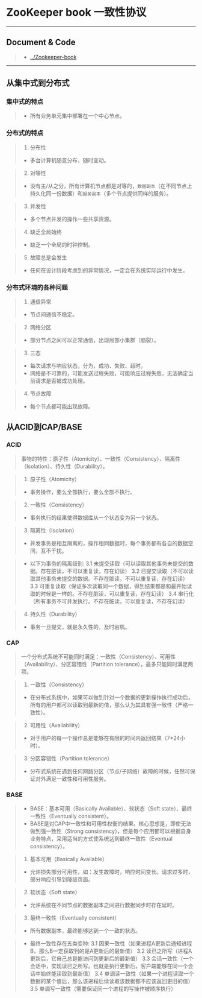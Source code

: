 # ZooKeeper book 一致性协议

---

## Document & Code
> * [../Zookeeper-book](https://github.com/zozospider/note/blob/master/distributed/ZooKeeper/ZooKeeper-book.md)

---

## 从集中式到分布式

### 集中式的特点
> * 所有业务单元集中部署在一个中心节点。

### 分布式的特点
> 1. 分布性
> * 多台计算机随意分布，随时变动。

> 2. 对等性
> * 没有主/从之分，所有计算机节点都是对等的，`数据副本`（在不同节点上持久化同一份数据）和`服务副本`（多个节点提供同样的服务）。

> 3. 并发性
> * 多个节点并发的操作一些共享资源。

> 4. 缺乏全局始终
> * 缺乏一个全局的时钟控制。

> 5. 故障总是会发生
> * 任何在设计阶段考虑到的异常情况，一定会在系统实际运行中发生。

### 分布式环境的各种问题
> 1. 通信异常
> * 节点间通信不稳定。

> 2. 网络分区
> * 部分节点之间可以正常通信，出现局部小集群（脑裂）。

> 3. 三态
> * 每次请求与响应状态，分为，成功、失败、超时。
> * 网络是不可靠的，可能发送过程失败，可能响应过程失败，无法确定当前请求是否被成功处理。

> 4. 节点故障
> * 每个节点都可能出现故障。

## 从ACID到CAP/BASE

### ACID
> 事物的特性：原子性（Atomicity）、一致性（Consistency）、隔离性（Isolation）、持久性（Durability）。

> 1. 原子性（Atomicity）
> * 事务操作，要么全部执行，要么全部不执行。

> 2. 一致性（Consistency）
> * 事务执行的结果使得数据库从一个状态变为另一个状态。

> 3. 隔离性（Isolation）
> * 并发事务是相互隔离的，操作相同数据时，每个事务都有各自的数据空间，互不干扰。

> * 以下为事务的隔离级别:
> 3.1 未提交读取（可以读取其他事务未提交的数据。存在脏读，不可以重复读，存在幻读）
> 3.2 已提交读取（不可以读取其他事务未提交的数据。不存在脏读，不可以重复读，存在幻读）
> 3.3 可重复读取（保证多次读取同一个数据，得到结果都是和最开始读取的时候是一样的。不存在脏读，可以重复读，存在幻读）
> 3.4 串行化（所有事务不可并发执行。不存在脏读，可以重复读，不存在幻读）

> 4. 持久性（Durability）
> * 事务一旦提交，就是永久性的，及时宕机。


### CAP
> 一个分布式系统不可能同时满足：一致性（Consistency）、可用性（Availability）、分区容错性（Partition tolerance），最多只能同时满足两项。

> 1. 一致性（Consistency）
> * 在分布式系统中，如果可以做到针对一个数据的更新操作执行成功后，所有的用户都可以读取到最新的值，那么认为其具有强一致性（严格一致性）。

> 2. 可用性（Availability）
> * 对于用户的每一个操作总是能够在有限的时间内返回结果（7*24小时）。

> 3. 分区容错性（Partition tolerance）
> * 分布式系统在遇到任何网路分区（节点/子网络）故障的时候，任然可保证对外满足一致性和可用性服务。

### BASE
> * BASE：基本可用（Basically Available）、软状态（Soft state）、最终一致性（Eventually consistent）。
> * BASE是对CAP中一致性和可用性权衡的结果。核心思想是，即使无法做到强一致性（Strong consistency），但是每个应用都可以根据自身业务特点，采用适当的方式使系统达到最终一致性（Eventual consistency）。

> 1. 基本可用（Basically Available）
> * 允许损失部分可用性，如：发生故障时，响应时间变长。请求过多时，部分响应引导到降级页面。

> 2. 软状态（Soft state）
> * 允许系统在不同节点的数据副本之间进行数据同步时存在延时。

> 3. 最终一致性（Eventually consistent）
> * 所有数据副本，最终能够达到一个一致的状态。

> * 最终一致性存在五类变种:
> 3.1 因果一致性（如果进程A更新后通知进程B，那么B一定获取到的是A更新后的最新值）
> 3.2 读已之所写（进程A更新后，它自己总是能访问到更新后的最新值）
> 3.3 会话一致性（一个会话中，实现读已之所写。也就是执行更新后，客户端能够在同一个会话中始终能读取到最新值）
> 3.4 单调读一致性（如果一个进程读取一个数据的某个值后，那么该进程后续读取该数据都不应该返回更旧的值）
> 3.5 单调写一致性（需要保证同一个进程的写操作被顺序执行）


